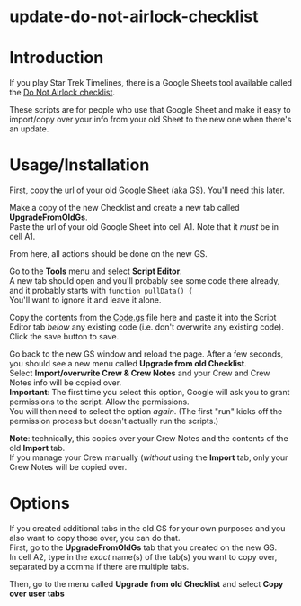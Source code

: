 # update-do-not-airlock-checklist

# Introduction
If you play Star Trek Timelines, there is a Google Sheets tool available called the [Do Not Airlock checklist](https://forum.disruptorbeam.com/stt/discussion/15561/do-not-airlock-checklist-thread-4/p1).

These scripts are for people who use that Google Sheet and make it easy to import/copy over your info from your old Sheet to the new one when there's an update.


# Usage/Installation

First, copy the url of your old Google Sheet (aka GS). You'll need this later.


Make a copy of the new Checklist and create a new tab called **UpgradeFromOldGs**.\
Paste the url of your old Google Sheet into cell A1. Note that it *must* be in cell A1.

From here, all actions should be done on the new GS.

Go to the **Tools** menu and select **Script Editor**.\
A new tab should open and you'll probably see some code there already, and it probably starts with `function pullData() {`\
You'll want to ignore it and leave it alone. 

Copy the contents from the [Code.gs](https://github.com/edjusted/update-do-not-airlock-checklist/blob/main/Code.gs) file here and paste it into the Script Editor tab *below* any existing code (i.e. don't overwrite any existing code).\
Click the save button to save.

Go back to the new GS window and reload the page. After a few seconds, you should see a new menu called **Upgrade from old Checklist**.\
Select **Import/overwrite Crew & Crew Notes** and your Crew and Crew Notes info will be copied over.\
**Important**: The first time you select this option, Google will ask you to grant permissions to the script. Allow the permissions.\
You will then need to select the option *again*. (The first "run" kicks off the permission process but doesn't actually run the scripts.)

**Note**: technically, this copies over your Crew Notes and the contents of the old **Import** tab.\
If you manage your Crew manually (*without* using the **Import** tab, only your Crew Notes will be copied over.

# Options

If you created additional tabs in the old GS for your own purposes and you also want to copy those over, you can do that.\
First, go to the **UpgradeFromOldGs** tab that you created on the new GS.\
In cell A2, type in the *exact* name(s) of the tab(s) you want to copy over, separated by a comma if there are multiple tabs.

Then, go to the menu called **Upgrade from old Checklist** and select **Copy over user tabs**
